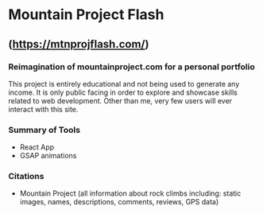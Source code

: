 # Mountain Project Flash
## (https://mtnprojflash.com/)
### Reimagination of mountainproject.com for a personal portfolio
This project is entirely educational and not being used to generate any income. It is only public facing in order to explore and showcase skills related to web development. Other than me, very few users will ever interact with this site. 

### Summary of Tools
- React App
- GSAP animations



### Citations
- Mountain Project (all information about rock climbs including: static images, names, descriptions, comments, reviews, GPS data)
